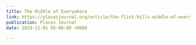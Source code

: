 ```yaml
---
title: The Middle of Everywhere
link: https://placesjournal.org/article/the-flint-hills-middle-of-everywhere/
publication: Places Journal
date: 2019-11-01 05:00:00 +0000

---
```

